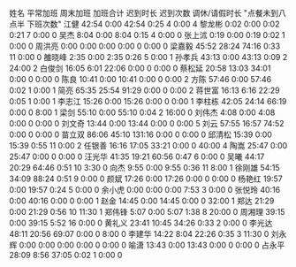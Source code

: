姓名	平常加班	周末加班	加班合计	迟到时长	迟到次数	调休/请假时长	"点餐未到八点半
下班次数"
江健	42:54	0:00	42:54	0:25	4	0:00	4
黎龙彬	0:02	0:00	0:02	0:21	7	0:00	0
吴杰	8:04	0:00	8:04	0:15	4	0:00	0
张上沭	0:19	0:00	0:19	0:02	1	0:00	0
周洪亮	0:00	0:00	0:00	0:00	0	0:00	0
梁嘉毅	45:52	28:24	74:16	0:33	11	0:00	0
雒晓峰	2:35	0:00	2:35	0:26	5	0:00	1
孙孝兵	43:13	0:00	43:13	0:09	2	24:00	2
白俊剑	16:05	6:01	22:06	0:00	0	0:00	0
蔡松延	20:58	13:03	34:01	0:00	0	0:00	0
陈良	10:41	0:00	10:41	0:00	0	0:00	2
方陈	57:46	0:00	57:46	0:02	1	0:00	1
简亮	65:35	25:54	91:29	0:00	0	0:00	2
蒋世富	16:13	6:16	22:29	0:05	1	0:00	1
李志江	15:26	0:00	15:26	0:00	0	0:00	1
李柱栋	42:05	24:14	66:19	0:00	0	8:00	1
梁剑	55:10	0:00	55:10	0:04	2	16:00	0
刘伟杰	4:08	0:00	4:08	0:00	0	0:00	0
刘文奇	13:44	0:00	13:44	0:00	0	0:00	5
刘云	57:55	16:57	74:52	0:00	0	0:00	0
苗立双	86:06	45:10	131:16	0:00	0	0:00	0
邱清松	15:39	0:00	15:39	0:55	11	0:00	2
任银善	16:16	17:05	33:21	0:00	0	40:00	4
陶嵩	25:47	0:00	25:47	0:00	0	0:00	0
汪光华	41:35	19:21	60:56	0:47	6	0:00	0
吴曦	44:17	20:29	64:46	0:51	10	3:30	0
向杰	9:55	0:00	9:55	0:36	11	8:00	1
徐刚雄	54:15	34:09	88:24	0:51	9	0:00	0
颜斌	17:26	0:00	17:26	0:00	0	0:00	0
杨艳红	19:57	0:00	19:57	0:24	5	0:00	0
余小虎	0:00	0:00	0:00	7:53	3	0:00	0
张悦玲	40:16	0:00	40:16	0:00	0	0:00	1
赵金	14:45	0:00	14:45	0:00	0	32:00	1
郑达	21:29	0:00	21:29	0:56	10	11:30	1
郑伟锋	5:07	0:00	5:07	1:38	8	20:00	0
周湘理	39:15	0:00	39:15	5:52	16	0:00	0
黄礼义	23:41	10:45	34:26	0:33	2	0:00	0
李光达	48:11	20:56	69:07	0:00	0	8:00	0
李建华	14:22	8:04	22:26	0:35	3	11:30	0
刘永辉	0:00	0:00	0:00	0:00	0	0:00	0
喻潇	13:43	0:00	13:43	0:00	0	0:00	0
占永平	28:09	8:56	37:05	0:02	1	0:00	0
